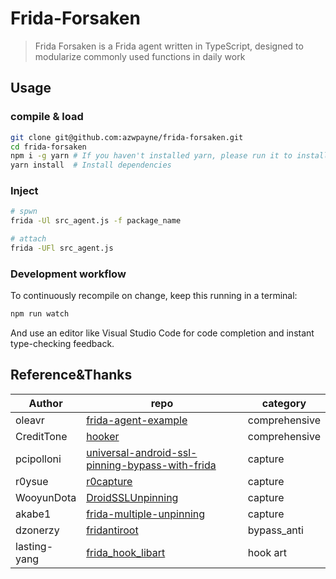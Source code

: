 # Frida-Forsaken

> Frida Forsaken is a Frida agent written in TypeScript, designed to modularize commonly used functions in daily work

## Usage

### compile & load

```bash
git clone git@github.com:azwpayne/frida-forsaken.git
cd frida-forsaken
npm i -g yarn # If you haven't installed yarn, please run it to install
yarn install  # Install dependencies
```

### Inject

```bash
# spwn
frida -Ul src_agent.js -f package_name

# attach
frida -UFl src_agent.js
```

### Development workflow

To continuously recompile on change, keep this running in a terminal:

```bash
npm run watch
```

And use an editor like Visual Studio Code for code completion and instant
type-checking feedback.

## Reference&Thanks

| Author    | repo |    category |
| -------- | ------- | -------  |
| oleavr  | [frida-agent-example](https://github.com/oleavr/frida-agent-example)    |comprehensive    |
| CreditTone | [hooker](https://github.com/CreditTone/hooker)     |comprehensive    |
| pcipolloni    | [universal-android-ssl-pinning-bypass-with-frida](https://codeshare.frida.re/@pcipolloni/universal-android-ssl-pinning-bypass-with-frida/)    |capture    |
| r0ysue    | [r0capture](https://github.com/r0ysue/r0capture)    |capture    |
| WooyunDota    | [DroidSSLUnpinning](https://github.com/WooyunDota/DroidSSLUnpinning)    |capture    |
| akabe1    | [frida-multiple-unpinning](https://codeshare.frida.re/@akabe1/frida-multiple-unpinning/)    |capture    |
| dzonerzy    | [fridantiroot](https://codeshare.frida.re/@dzonerzy/fridantiroot/)    |bypass_anti    |
| lasting-yang    | [frida_hook_libart](https://github.com/lasting-yang/frida_hook_libart)   |hook art    |
